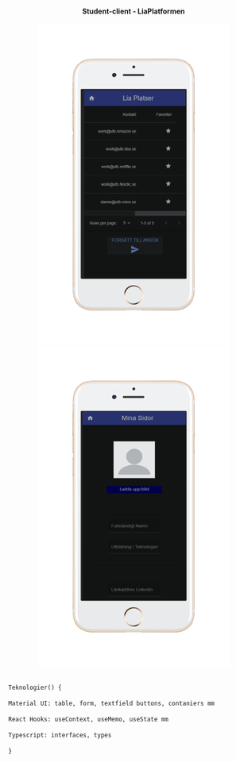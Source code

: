 

<h4 align="center" >
Student-client - LiaPlatformen
</h4>

<div align = "center">
      
  ![](student-client/src/assets/preview-platser.png)
  ![](student-client/src/assets/preview-minasidor.png)

</div>


##
```
Teknologier() {

Material UI: table, form, textfield buttons, contaniers mm

React Hooks: useContext, useMemo, useState mm

Typescript: interfaces, types

}
